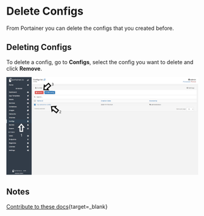 # Delete Configs

From Portainer you can delete the configs that you created before. 

## Deleting Configs

To delete a config, go to <b>Configs</b>, select the config you want to delete and click <b>Remove</b>.

![configs](assets/config-delete-1.png)

## Notes

[Contribute to these docs](https://github.com/portainer/portainer-docs/blob/master/contributing.md){target=_blank}